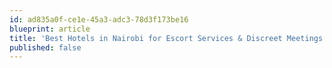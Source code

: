 ```yaml
---
id: ad835a0f-ce1e-45a3-adc3-78d3f173be16
blueprint: article
title: 'Best Hotels in Nairobi for Escort Services & Discreet Meetings'
published: false
---
```

